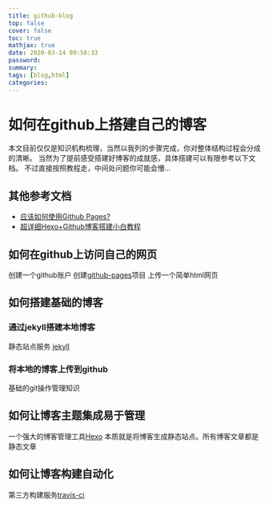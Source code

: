 ```yaml
---
title: github-blog
top: false
cover: false
toc: true
mathjax: true
date: 2020-03-14 09:58:33
password:
summary:
tags: [blog,html]
categories:
---
```

# 如何在github上搭建自己的博客

本文目前仅仅是知识机构梳理，当然以我列的步骤完成，你对整体结构过程会分成的清晰。
当然为了提前感受搭建好博客的成就感，具体搭建可以有限参考以下文档。
不过直接按照教程走，中间处问题你可能会懵...

## 其他参考文档

 - [应该如何使用Github Pages?](https://developer.mozilla.org/zh-CN/docs/Learn/Common_questions/Using_Github_pages)
 - [超详细Hexo+Github博客搭建小白教程](https://zhuanlan.zhihu.com/p/35668237)

## 如何在github上访问自己的网页
创建一个github账户
创建[github-pages](https://pages.github.com/)项目
上传一个简单html网页

## 如何搭建基础的博客

### 通过jekyll搭建本地博客
静态站点服务 [jekyll](https://jekyllrb.com/)

### 将本地的博客上传到github
基础的git操作管理知识

## 如何让博客主题集成易于管理
一个强大的博客管理工具[Hexo](https://github.com/hexojs/hexo)
本质就是将博客生成静态站点。所有博客文章都是静态文章

## 如何让博客构建自动化
第三方构建服务[travis-ci](https://travis-ci.com/)